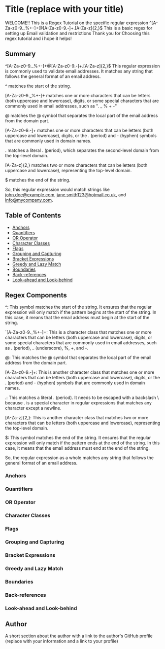 # Title (replace with your title)
WELCOME!! This is a Regex Tutorial on the specific regular expression ^[A-Za-z0-9._%+-]+@[A-Za-z0-9.-]+\.[A-Za-z]{2,}$
This is a basic regex for setting up Email validation and restrictions
Thank you for Choosing this regex tutorial and i hope it helps!

## Summary
^[A-Za-z0-9._%+-]+@[A-Za-z0-9.-]+\.[A-Za-z]{2,}$
This regular expression is commonly used to validate email addresses. It matches any string that follows the general format of an email address.

^ matches the start of the string.

[A-Za-z0-9._%+-]+ matches one or more characters that can be letters (both uppercase and lowercase), digits, or some special characters that are commonly used in email addresses, such as ". _ % + -"

@ matches the @ symbol that separates the local part of the email address from the domain part.

[A-Za-z0-9.-]+ matches one or more characters that can be letters (both uppercase and lowercase), digits, or the . (period) and - (hyphen) symbols that are commonly used in domain names.

\. matches a literal . (period), which separates the second-level domain from the top-level domain.

[A-Za-z]{2,} matches two or more characters that can be letters (both uppercase and lowercase), representing the top-level domain.

$ matches the end of the string.

So, this regular expression would match strings like john.doe@example.com, jane.smith123@hotmail.co.uk, and info@mycompany.com.

## Table of Contents

- [Anchors](#anchors)
- [Quantifiers](#quantifiers)
- [OR Operator](#or-operator)
- [Character Classes](#character-classes)
- [Flags](#flags)
- [Grouping and Capturing](#grouping-and-capturing)
- [Bracket Expressions](#bracket-expressions)
- [Greedy and Lazy Match](#greedy-and-lazy-match)
- [Boundaries](#boundaries)
- [Back-references](#back-references)
- [Look-ahead and Look-behind](#look-ahead-and-look-behind)

## Regex Components

^: This symbol matches the start of the string. It ensures that the regular expression will only match if the pattern begins at the start of the string. In this case, it means that the email address must begin at the start of the string.

`[A-Za-z0-9._%+-]+: This is a character class that matches one or more characters that can be letters (both uppercase and lowercase), digits, or some special characters that are commonly used in email addresses, such as . (period), _ (underscore), %, +, and -. 

@: This matches the @ symbol that separates the local part of the email address from the domain part.

[A-Za-z0-9.-]+: This is another character class that matches one or more characters that can be letters (both uppercase and lowercase), digits, or the . (period) and - (hyphen) symbols that are commonly used in domain names.

\.: This matches a literal . (period). It needs to be escaped with a backslash \ because . is a special character in regular expressions that matches any character except a newline.

[A-Za-z]{2,}: This is another character class that matches two or more characters that can be letters (both uppercase and lowercase), representing the top-level domain.

$: This symbol matches the end of the string. It ensures that the regular expression will only match if the pattern ends at the end of the string. In this case, it means that the email address must end at the end of the string.

So, the regular expression as a whole matches any string that follows the general format of an email address.

### Anchors

### Quantifiers

### OR Operator

### Character Classes

### Flags

### Grouping and Capturing

### Bracket Expressions

### Greedy and Lazy Match

### Boundaries

### Back-references

### Look-ahead and Look-behind

## Author

A short section about the author with a link to the author's GitHub profile (replace with your information and a link to your profile)
